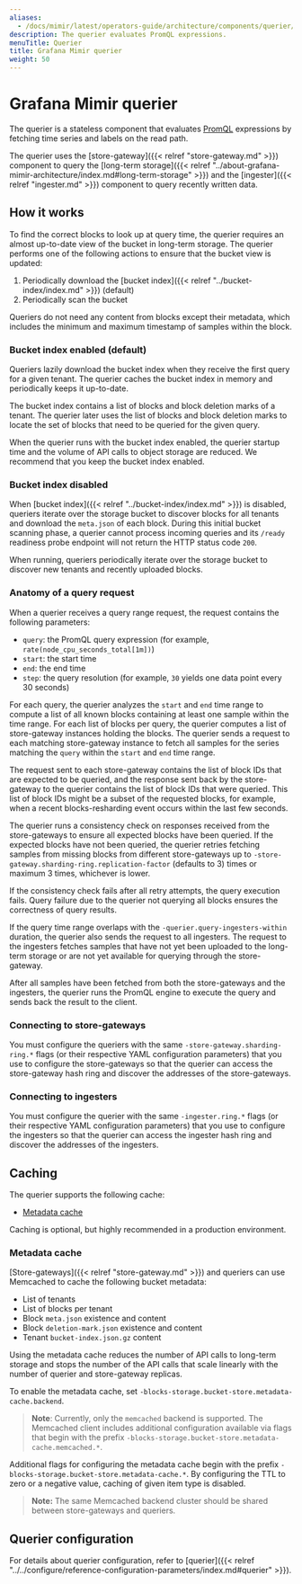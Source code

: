 ```yaml
---
aliases:
  - /docs/mimir/latest/operators-guide/architecture/components/querier/
description: The querier evaluates PromQL expressions.
menuTitle: Querier
title: Grafana Mimir querier
weight: 50
---
```


# Grafana Mimir querier

The querier is a stateless component that evaluates [PromQL](https://prometheus.io/docs/prometheus/latest/querying/basics/)
expressions by fetching time series and labels on the read path.

The querier uses the [store-gateway]({{< relref "store-gateway.md" >}}) component to query the [long-term storage]({{< relref "../about-grafana-mimir-architecture/index.md#long-term-storage" >}}) and the [ingester]({{< relref "ingester.md" >}}) component to query recently written data.

## How it works

To find the correct blocks to look up at query time, the querier requires an almost up-to-date view of the bucket in long-term storage. The querier performs one of the following actions to ensure that the bucket view is updated:

1. Periodically download the [bucket index]({{< relref "../bucket-index/index.md" >}}) (default)
2. Periodically scan the bucket

Queriers do not need any content from blocks except their metadata, which includes the minimum and maximum timestamp of samples within the block.

### Bucket index enabled (default)

Queriers lazily download the bucket index when they receive the first query for a given tenant. The querier caches the bucket index in memory and periodically keeps it up-to-date.

The bucket index contains a list of blocks and block deletion marks of a tenant. The querier later uses the list of blocks and block deletion marks to locate the set of blocks that need to be queried for the given query.

When the querier runs with the bucket index enabled, the querier startup time and the volume of API calls to object storage are reduced.
We recommend that you keep the bucket index enabled.

### Bucket index disabled

When [bucket index]({{< relref "../bucket-index/index.md" >}}) is disabled, queriers iterate over the storage bucket to discover blocks for all tenants and download the `meta.json` of each block. During this initial bucket scanning phase, a querier cannot process incoming queries and its `/ready` readiness probe endpoint will not return the HTTP status code `200`.

When running, queriers periodically iterate over the storage bucket to discover new tenants and recently uploaded blocks.

### Anatomy of a query request

When a querier receives a query range request, the request contains the following parameters:

- `query`: the PromQL query expression (for example, `rate(node_cpu_seconds_total[1m])`)
- `start`: the start time
- `end`: the end time
- `step`: the query resolution (for example, `30` yields one data point every 30 seconds)

For each query, the querier analyzes the `start` and `end` time range to compute a list of all known blocks containing at least one sample within the time range.
For each list of blocks per query, the querier computes a list of store-gateway instances holding the blocks. The querier sends a request to each matching store-gateway instance to fetch all samples for the series matching the `query` within the `start` and `end` time range.

The request sent to each store-gateway contains the list of block IDs that are expected to be queried, and the response sent back by the store-gateway to the querier contains the list of block IDs that were queried.
This list of block IDs might be a subset of the requested blocks, for example, when a recent blocks-resharding event occurs within the last few seconds.

The querier runs a consistency check on responses received from the store-gateways to ensure all expected blocks have been queried.
If the expected blocks have not been queried, the querier retries fetching samples from missing blocks from different store-gateways up to `-store-gateway.sharding-ring.replication-factor` (defaults to 3) times or maximum 3 times, whichever is lower.

If the consistency check fails after all retry attempts, the query execution fails.
Query failure due to the querier not querying all blocks ensures the correctness of query results.

If the query time range overlaps with the `-querier.query-ingesters-within` duration, the querier also sends the request to all ingesters.
The request to the ingesters fetches samples that have not yet been uploaded to the long-term storage or are not yet available for querying through the store-gateway.

After all samples have been fetched from both the store-gateways and the ingesters, the querier runs the PromQL engine to execute the query and sends back the result to the client.

### Connecting to store-gateways

You must configure the queriers with the same `-store-gateway.sharding-ring.*` flags (or their respective YAML configuration parameters) that you use to configure the store-gateways so that the querier can access the store-gateway hash ring and discover the addresses of the store-gateways.

### Connecting to ingesters

You must configure the querier with the same `-ingester.ring.*` flags (or their respective YAML configuration parameters) that you use to configure the ingesters so that the querier can access the ingester hash ring and discover the addresses of the ingesters.

## Caching

The querier supports the following cache:

- [Metadata cache](#metadata-cache)

Caching is optional, but highly recommended in a production environment.

### Metadata cache

[Store-gateways]({{< relref "store-gateway.md" >}}) and queriers can use Memcached to cache the following bucket metadata:

- List of tenants
- List of blocks per tenant
- Block `meta.json` existence and content
- Block `deletion-mark.json` existence and content
- Tenant `bucket-index.json.gz` content

Using the metadata cache reduces the number of API calls to long-term storage and stops the number of the API calls that scale linearly with the number of querier and store-gateway replicas.

To enable the metadata cache, set `-blocks-storage.bucket-store.metadata-cache.backend`.

> **Note**: Currently, only the `memcached` backend is supported. The Memcached client includes additional configuration available via flags that begin with the prefix `-blocks-storage.bucket-store.metadata-cache.memcached.*`.

Additional flags for configuring the metadata cache begin with the prefix `-blocks-storage.bucket-store.metadata-cache.*`. By configuring the TTL to zero or a negative value, caching of given item type is disabled.

> **Note:** The same Memcached backend cluster should be shared between store-gateways and queriers.

## Querier configuration

For details about querier configuration, refer to [querier]({{< relref "../../configure/reference-configuration-parameters/index.md#querier" >}}).
